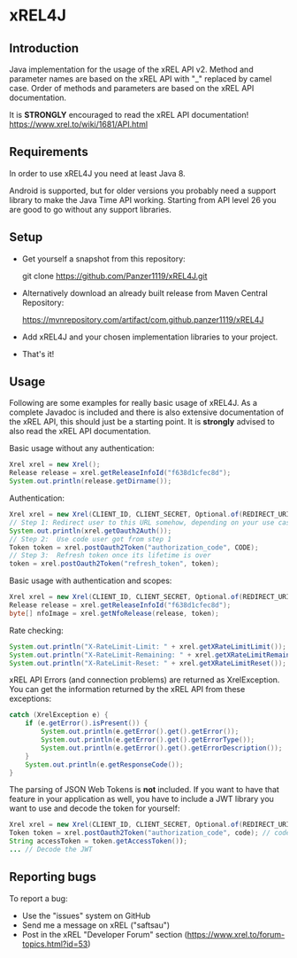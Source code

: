 xREL4J
======

Introduction
------------

Java implementation for the usage of the xREL API v2. Method and parameter names are based on the xREL API with "_" replaced by camel case. Order of methods and parameters are based on the xREL API documentation.

It is **STRONGLY** encouraged to read the xREL API documentation!
https://www.xrel.to/wiki/1681/API.html

Requirements
------------

In order to use xREL4J you need at least Java 8.

Android is supported, but for older versions you probably need a support library to make the Java Time API working. Starting from API level 26 you are good to go without any support libraries.

Setup
-----

- Get yourself a snapshot from this repository:

    git clone https://github.com/Panzer1119/xREL4J.git

- Alternatively download an already built release from Maven Central Repository:

    https://mvnrepository.com/artifact/com.github.panzer1119/xREL4J

- Add xREL4J and your chosen implementation libraries to your project.

- That's it!

Usage
-----

Following are some examples for really basic usage of xREL4J. As a complete Javadoc is included and there is also extensive documentation of the xREL API, this should just be a starting point. It is **strongly** advised to also read the xREL API documentation.

Basic usage without any authentication:

```java
Xrel xrel = new Xrel();
Release release = xrel.getReleaseInfoId("f638d1cfec8d");
System.out.println(release.getDirname());
```

Authentication:

```java
Xrel xrel = new Xrel(CLIENT_ID, CLIENT_SECRET, Optional.of(REDIRECT_URI), Optional.empty(), new String[] { "viewnfo", "addproof" });
// Step 1: Redirect user to this URL somehow, depending on your use case
System.out.println(xrel.getOauth2Auth());
// Step 2:  Use code user got from step 1
Token token = xrel.postOauth2Token("authorization_code", CODE);
// Step 3:  Refresh token once its lifetime is over
token = xrel.postOauth2Token("refresh_token", token);
```

Basic usage with authentication and scopes:

```java
Xrel xrel = new Xrel(CLIENT_ID, CLIENT_SECRET, Optional.of(REDIRECT_URI), Optional.empty(), new String[] { "viewnfo", "addproof" });
Release release = xrel.getReleaseInfoId("f638d1cfec8d");
byte[] nfoImage = xrel.getNfoRelease(release, token);
```

Rate checking:

```java
System.out.println("X-RateLimit-Limit: " + xrel.getXRateLimitLimit());
System.out.println("X-RateLimit-Remaining: " + xrel.getXRateLimitRemaining());
System.out.println("X-RateLimit-Reset: " + xrel.getXRateLimitReset());
```

xREL API Errors (and connection problems) are returned as XrelException. You can get the information returned by the xREL API from these exceptions:

```java
catch (XrelException e) {
	if (e.getError().isPresent()) {
		System.out.println(e.getError().get().getError());
		System.out.println(e.getError().get().getErrorType());
		System.out.println(e.getError().get().getErrorDescription());
	}
	System.out.println(e.getResponseCode());
} 
```

The parsing of JSON Web Tokens is **not** included. If you want to have that feature in your application as well, you have to include a JWT library you want to use and decode the token for yourself:

```java
Xrel xrel = new Xrel(CLIENT_ID, CLIENT_SECRET, Optional.of(REDIRECT_URI), Optional.empty(), new String[] { "viewnfo", "addproof" });
Token token = xrel.postOauth2Token("authorization_code", code); // code = the code you got from the xREL OAuth
String accessToken = token.getAccessToken());
... // Decode the JWT
```

Reporting bugs
--------------

To report a bug:
- Use the "issues" system on GitHub
- Send me a message on xREL ("saftsau")
- Post in the xREL "Developer Forum" section (https://www.xrel.to/forum-topics.html?id=53)